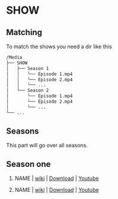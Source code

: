 # SHOW

## Matching
To match the shows you need a dir like this
```bash
/Media
├── SHOW
│   ├── Season 1
│   │   └── Episode 1.mp4
│   │   └── Episode 2.mp4
│   │   └── ...
│   └── Season 2
│       └── Episode 1.mp4
│       └── Episode 2.mp4
│       └── ...
└── ...
```

## Seasons
This part will go over all seasons.

## Season one
1) NAME | [wiki](WIKIPAGE) | [Download](SCRIPTTODOWNLOAD) | [Youtube](WATCHONYT) 

1) NAME | [wiki](WIKIPAGE) | [Download](SCRIPTTODOWNLOAD) | [Youtube](WATCHONYT) 
